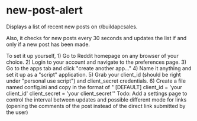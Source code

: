 # new-post-alert
Displays a list of recent new posts on r/buildapcsales.

Also, it checks for new posts every 30 seconds and updates the list if and only if a new post has been made.

To set it up yourself,
    1) Go to Reddit homepage on any browser of your choice.
    2) Login to your account and navigate to the preferences page.
    3) Go to the apps tab and click "create another app..."
    4) Name it anything and set it up as a "script" application.
    5) Grab your client_id (should be right under "personal use script") and client_secret credentials.
    6) Create a file named config.ini and copy in the format of
        "    [DEFAULT]
            client_id = 'your client_id'
            client_secret = 'your client_secret'"
Todo:
    Add a settings page to control the interval between updates and possible different mode for links (opening the comments of the post instead of the direct link submitted by the user)